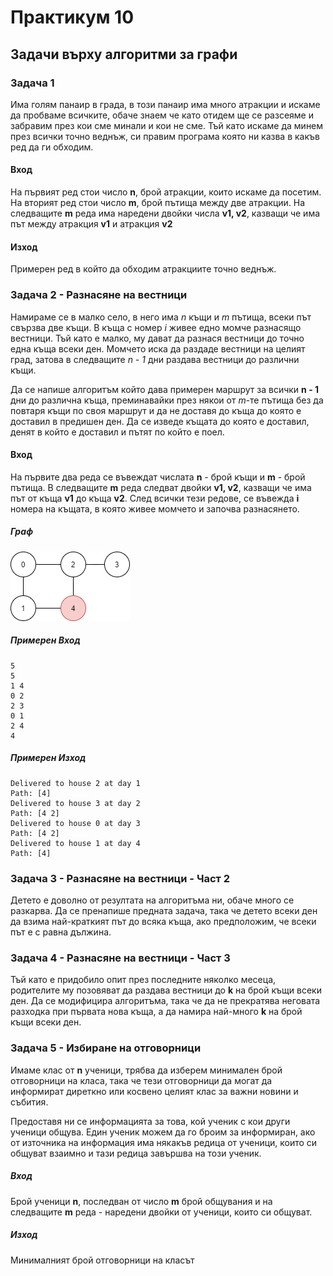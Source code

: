 # Практикум 10

## Задачи върху алгоритми за графи

### Задача 1 
Има голям панаир в града, в този панаир има много атракции и искаме да пробваме всичките, обаче знаем че като отидем ще се разсеяме и забравим през кои сме минали и кои не сме.
Тъй като искаме да минем през всички точно веднъж, си правим програма която ни казва в какъв ред да ги обходим.

#### Вход
На първият ред стои число **n**, брой атракции, които искаме да посетим. На вторият ред стои число **m**, брой пътища между две атракции. На следващите **m** реда има наредени двойки числа **v1, v2**, казващи че има път между атракция **v1** и атракция **v2**

#### Изход 
Примерен ред в който да обходим атракциите точно веднъж.

### Задача 2 - Разнасяне на вестници
Намираме се в малко село, в него има *n* къщи и *m* пътища, всеки път свързва две къщи. В къща с номер *i* живее едно момче разнасящо вестници. Тъй като е малко, му дават да разнася вестници до точно една къща всеки ден. Момчето иска да раздаде вестници на целият град, затова в следващите *n - 1* дни раздава вестници до различни къщи. 


Да се напише алгоритъм който дава примерен маршрут за всички **n - 1** дни до различна къща, преминавайки през някои от *m*-те пътища без да повтаря къщи по своя маршрут и да не доставя до къща до която е доставил в предишен ден. Да се изведе къщата до която е доставил, денят в който е доставил и пътят по който е поел.

#### Вход
На първите два реда се въвеждат числата **n** - брой къщи и **m** - брой пътища. В следващите **m** реда следват двойки **v1, v2**, казващи че има път от къща **v1** до къща **v2**. След всички тези редове, се въвежда **i** номера на къщата, в която живее момчето и започва разнасянето.

##### Граф
![image](./images/start.png)

##### Примерен Вход
```
5
5
1 4
0 2
2 3
0 1
2 4
4
```
##### Примерен Изход

```
Delivered to house 2 at day 1
Path: [4]
Delivered to house 3 at day 2
Path: [4 2]
Delivered to house 0 at day 3
Path: [4 2]
Delivered to house 1 at day 4
Path: [4]
```
### Задача 3 - Разнасяне на вестници - Част 2
Детето е доволно от резултата на алгоритъма ни, обаче много се разкарва. Да се пренапише предната задача, така че детето всеки ден да взима най-краткият път до всяка къща, ако предположим, че всеки път е с равна дължина.

### Задача 4 - Разнасяне на вестници - Част 3
Тъй като е придобило опит през последните няколко месеца, родителите му позовяват да раздава вестници до **k** на брой къщи всеки ден. Да се модифицира алгоритъма, така че да не прекратява неговата разходка при първата нова къща, а да намира най-много **k** на брой къщи всеки ден.

### Задача 5 -  Избиране на отговорници
Имаме клас от **n** ученици, трябва да изберем минимален брой отговорници на класа, така че тези отговорници да могат да информират диреткно или косвено целият клас за важни новини и събития.

Предоставя ни се информацията за това, кой ученик с кои други ученици общува. Един ученик можем да го броим за информиран, ако от източника на информация има някакъв редица от ученици, които си общуват взаимно и тази редица завършва на този ученик. 
##### Вход
Брой ученици **n**, последван от число **m** брой общувания и на следващите **m** реда - наредени двойки от ученици, които си общуват.
##### Изход
Минималният брой отговорници на класът